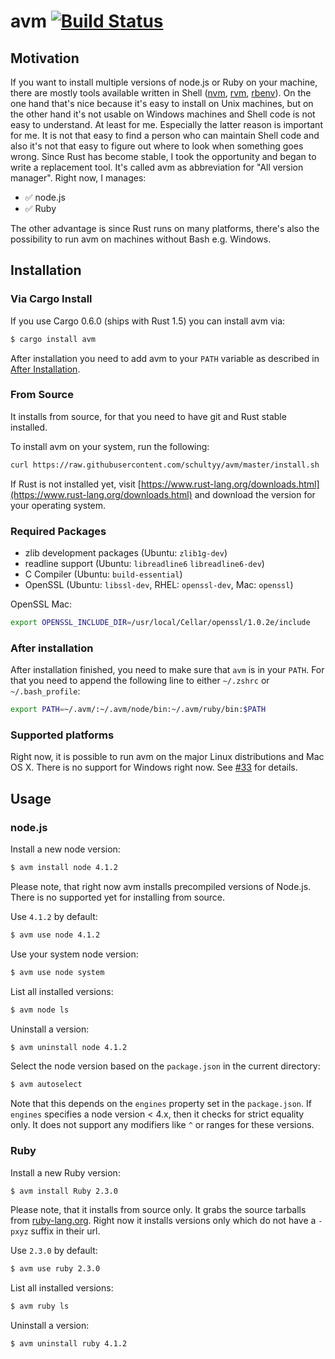 # avm [![Build Status](https://travis-ci.org/schultyy/avm.svg)](https://travis-ci.org/schultyy/avm)

## Motivation

If you want to install multiple versions of node.js or Ruby on your machine, there are mostly tools available written in Shell ([nvm](https://github.com/creationix/nvm), [rvm](https://rvm.io/), [rbenv](https://github.com/rbenv/rbenv)).
On the one hand that's nice because it's easy to install on Unix machines, but on the other hand it's not usable on Windows machines and Shell code is not easy to understand. At least for me.
Especially the latter reason is important for me. It is not that easy to find a person who can maintain Shell code and also it's not that easy to figure out where to look when something goes wrong.
Since Rust has become stable, I took the opportunity and began to write a replacement tool. It's called avm as abbreviation for "All version manager".
Right now, I manages:

- ✅ node.js
- ✅ Ruby 

The other advantage is since Rust runs on many platforms, there's also the possibility to run avm on machines without Bash e.g. Windows.

## Installation

### Via Cargo Install

If you use Cargo 0.6.0 (ships with Rust 1.5) you can install avm via:

```bash
$ cargo install avm
```

After installation you need to add avm to your `PATH` variable as described in [After Installation](https://github.com/schultyy/avm#After-Installation).

### From Source
It installs from source, for that you need to have git and Rust stable installed.

To install avm on your system, run the following:

```bash
curl https://raw.githubusercontent.com/schultyy/avm/master/install.sh | bash
```

If Rust is not installed yet, visit [https://www.rust-lang.org/downloads.html](https://www.rust-lang.org/downloads.html) and download the version for your operating system.

### Required Packages

- zlib development packages (Ubuntu: `zlib1g-dev`)
- readline support (Ubuntu: `libreadline6` `libreadline6-dev`)
- C Compiler (Ubuntu: `build-essential`)
- OpenSSL (Ubuntu: `libssl-dev`, RHEL: `openssl-dev`, Mac: `openssl`)

OpenSSL Mac:
```bash
export OPENSSL_INCLUDE_DIR=/usr/local/Cellar/openssl/1.0.2e/include
```

### After installation

After installation finished, you need to make sure that `avm` is in your `PATH`.
For that you need to append the following line to either `~/.zshrc` or `~/.bash_profile`:

```bash
export PATH=~/.avm/:~/.avm/node/bin:~/.avm/ruby/bin:$PATH
```

### Supported platforms

Right now, it is possible to run avm on the major Linux distributions and Mac OS X. There is no support for Windows right now. See [#33](https://github.com/schultyy/avm/issues/33) for details.

## Usage

### node.js

Install a new node version:

```bash
$ avm install node 4.1.2
```

Please note, that right now avm installs precompiled versions of Node.js. There is no supported yet for installing from source.

Use `4.1.2` by default:
```bash
$ avm use node 4.1.2
```
Use your system node version:

```bash
$ avm use node system
```

List all installed versions:

```bash
$ avm node ls
```

Uninstall a version:

```bash
$ avm uninstall node 4.1.2
```

Select the node version based on the `package.json` in the current directory:

```bash
$ avm autoselect
```
Note that this depends on the `engines` property set in the `package.json`. If `engines`
specifies a node version < 4.x, then it checks for strict equality only. It does not support any
modifiers like `^` or ranges for these versions.

### Ruby

Install a new Ruby version:

```bash
$ avm install Ruby 2.3.0
```

Please note, that it installs from source only. It grabs the source tarballs from [ruby-lang.org](https://cache.ruby-lang.org/pub/ruby/). Right now it installs versions only which do not have a `-pxyz` suffix in their url.

Use `2.3.0` by default:
```bash
$ avm use ruby 2.3.0
```

List all installed versions:

```bash
$ avm ruby ls
```

Uninstall a version:

```bash
$ avm uninstall ruby 4.1.2
```
